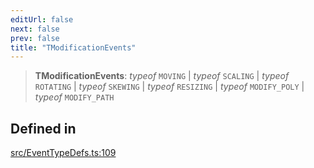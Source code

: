 ```yaml
---
editUrl: false
next: false
prev: false
title: "TModificationEvents"
---
```


> **TModificationEvents**: *typeof* `MOVING` \| *typeof* `SCALING` \| *typeof* `ROTATING` \| *typeof* `SKEWING` \| *typeof* `RESIZING` \| *typeof* `MODIFY_POLY` \| *typeof* `MODIFY_PATH`

## Defined in

[src/EventTypeDefs.ts:109](https://github.com/fabricjs/fabric.js/blob/5c1240d8b4662e45868dd33f385f941de21c8e9c/src/EventTypeDefs.ts#L109)
